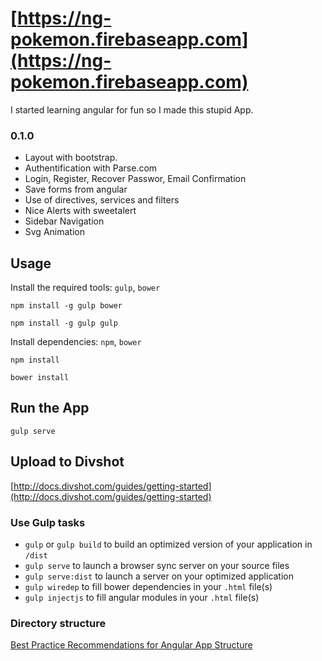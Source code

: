 # [https://ng-pokemon.firebaseapp.com](https://ng-pokemon.firebaseapp.com)

I started learning angular for fun so I made this stupid App.

### 0.1.0
* Layout with bootstrap.
* Authentification with Parse.com
* Login, Register, Recover Passwor, Email Confirmation 
* Save forms from angular
* Use of directives, services and filters
* Nice Alerts with sweetalert
* Sidebar Navigation
* Svg Animation

## Usage

Install the required tools: `gulp`, `bower`
```
npm install -g gulp bower
```
```
npm install -g gulp gulp
```

Install dependencies: `npm`, `bower`
```
npm install 
```
```
bower install 
```

## Run the App
```
gulp serve 
```

## Upload to Divshot

[http://docs.divshot.com/guides/getting-started](http://docs.divshot.com/guides/getting-started)

### Use Gulp tasks

* `gulp` or `gulp build` to build an optimized version of your application in `/dist`
* `gulp serve` to launch a browser sync server on your source files
* `gulp serve:dist` to launch a server on your optimized application
* `gulp wiredep` to fill bower dependencies in your `.html` file(s)
* `gulp injectjs` to fill angular modules in your `.html` file(s)


### Directory structure
[Best Practice Recommendations for Angular App Structure](https://docs.google.com/document/d/1XXMvReO8-Awi1EZXAXS4PzDzdNvV6pGcuaF4Q9821Es/pub)

